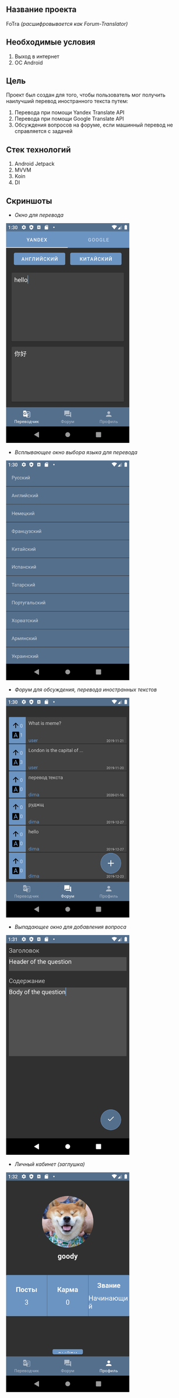 

## Название проекта 
FoTra *(расшифровывается как Forum-Translator)*

## Необходимые условия
1. Выход в интернет
2. OC Android

## Цель
Проект был создан для того, чтобы пользователь мог получить наилучший перевод иностранного текста путем:
1. Перевода при помощи Yandex Translate API
2. Перевода при помощи Google Translate API
3. Обсуждения вопросов на форуме, если машинный перевод не справляется с задачей

## Стек технологий
1. Android Jetpack
2. MVVM
3. Koin
4. DI

## Скриншоты
- *Окно для перевода*

<img src="/graphics/Screenshot_1579602688.png" height="600" />


- *Всплывающее окно выбора языка для перевода*

<img src="/graphics/Screenshot_1579602692.png" height="600" />

- *Форум для обсуждения, перевода иностранных текстов*

<img src="/graphics/Screenshot_1579602700.png" height="600" />

- *Выпадающее окно для добавления вопроса*

<img src="/graphics/Screenshot_1579602805.png" height="600" />

- *Личный кабинет (заглушка)*

<img src="/graphics/Screenshot_1579602824.png" height="600" />




